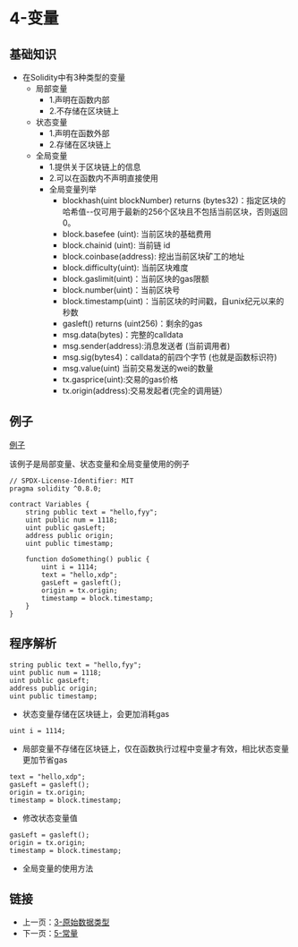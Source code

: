 # 4-变量

## 基础知识

* 在Solidity中有3种类型的变量
    * 局部变量
        * 1.声明在函数内部
        * 2.不存储在区块链上
    * 状态变量
        * 1.声明在函数外部
        * 2.存储在区块链上
    * 全局变量
        * 1.提供关于区块链上的信息
        * 2.可以在函数内不声明直接使用
        * 全局变量列举
            * blockhash(uint blockNumber) returns (bytes32)：指定区块的哈希值--仅可用于最新的256个区块且不包括当前区块，否则返回0。
            * block.basefee (uint): 当前区块的基础费用
            * block.chainid (uint): 当前链 id
            * block.coinbase(address): 挖出当前区块矿工的地址
            * block.difficulty(uint): 当前区块难度
            * block.gaslimit(uint)：当前区块的gas限额
            * block.number(uint)：当前区块号
            * block.timestamp(uint)：当前区块的时间戳，自unix纪元以来的秒数
            * gasleft() returns (uint256)：剩余的gas
            * msg.data(bytes)：完整的calldata
            * msg.sender(address):消息发送者 (当前调用者)
            * msg.sig(bytes4)：calldata的前四个字节 (也就是函数标识符)
            * msg.value(uint) 当前交易发送的wei的数量
            * tx.gasprice(uint):交易的gas价格
            * tx.origin(address):交易发起者(完全的调用链）

## 例子

[例子](../Variables/Variables.sol)

该例子是局部变量、状态变量和全局变量使用的例子

```solidity
// SPDX-License-Identifier: MIT
pragma solidity ^0.8.0;

contract Variables {
    string public text = "hello,fyy";
    uint public num = 1118;
    uint public gasLeft;
    address public origin;
    uint public timestamp;

    function doSomething() public {
        uint i = 1114;
        text = "hello,xdp";
        gasLeft = gasleft();
        origin = tx.origin;
        timestamp = block.timestamp;
    }
}
```

## 程序解析

```solidity
string public text = "hello,fyy";
uint public num = 1118;
uint public gasLeft;
address public origin;
uint public timestamp;
```

* 状态变量存储在区块链上，会更加消耗gas

```solidity
uint i = 1114; 
```

* 局部变量不存储在区块链上，仅在函数执行过程中变量才有效，相比状态变量更加节省gas

```solidity
text = "hello,xdp";
gasLeft = gasleft();
origin = tx.origin;
timestamp = block.timestamp;
```

* 修改状态变量值

```solidity
gasLeft = gasleft();
origin = tx.origin;
timestamp = block.timestamp;
```

* 全局变量的使用方法

## 链接

* 上一页：[3-原始数据类型](../Primitives/Primitives.md)
* 下一页：[5-常量](../Constants/Constants.md)